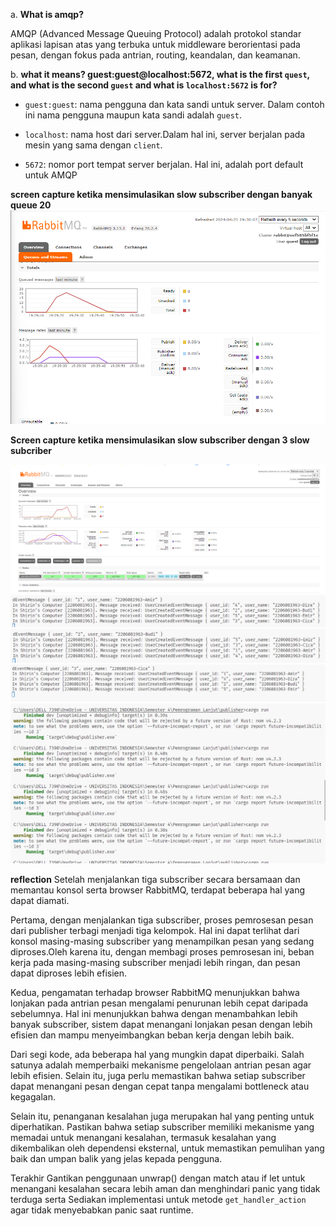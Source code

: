 a. **What is amqp?**

AMQP (Advanced Message Queuing Protocol) adalah protokol standar aplikasi lapisan atas yang terbuka untuk middleware berorientasi pada pesan, dengan fokus pada antrian, routing, keandalan, dan keamanan.

b. **what it means? guest:guest@localhost:5672, what is the first `quest`, and what is the second `guest` and what is `localhost:5672` is for?**

- `guest:guest`: nama pengguna dan kata sandi untuk server. Dalam contoh ini nama pengguna maupun kata sandi adalah `guest`.
  
- `localhost`: nama host dari server.Dalam hal ini, server berjalan pada mesin yang sama dengan `client`.

- `5672`: nomor port tempat server berjalan. Hal ini, adalah port default untuk AMQP

**screen capture ketika mensimulasikan slow subscriber dengan banyak queue 20**
![alt text](image.png)

**Screen capture ketika mensimulasikan slow subscriber dengan 3 slow subcriber**

![alt text](image-1.png)
![alt text](image-2.png)
![alt text](image-3.png)
![alt text](image-4.png)
![alt text](image-5.png)

**reflection**
Setelah menjalankan tiga subscriber secara bersamaan dan memantau konsol serta browser RabbitMQ, terdapat beberapa hal yang dapat diamati.

Pertama, dengan menjalankan tiga subscriber, proses pemrosesan pesan dari publisher terbagi menjadi tiga kelompok. Hal ini dapat terlihat dari konsol masing-masing subscriber yang menampilkan pesan yang sedang diproses.Oleh karena itu, dengan membagi proses pemrosesan ini, beban kerja pada masing-masing subscriber menjadi lebih ringan, dan pesan dapat diproses lebih efisien.

Kedua, pengamatan terhadap browser RabbitMQ menunjukkan bahwa lonjakan pada antrian pesan mengalami penurunan lebih cepat daripada sebelumnya. Hal ini menunjukkan bahwa dengan menambahkan lebih banyak subscriber, sistem dapat menangani lonjakan pesan dengan lebih efisien dan mampu menyeimbangkan beban kerja dengan lebih baik.

Dari segi kode, ada beberapa hal yang mungkin dapat diperbaiki. Salah satunya adalah memperbaiki mekanisme pengelolaan antrian pesan agar lebih efisien. Selain itu, juga perlu memastikan bahwa setiap subscriber dapat menangani pesan dengan cepat tanpa mengalami bottleneck atau kegagalan.

Selain itu, penanganan kesalahan juga merupakan hal yang penting untuk diperhatikan. Pastikan bahwa setiap subscriber memiliki mekanisme yang memadai untuk menangani kesalahan, termasuk kesalahan yang dikembalikan oleh dependensi eksternal, untuk memastikan pemulihan yang baik dan umpan balik yang jelas kepada pengguna.

Terakhir Gantikan penggunaan unwrap() dengan match atau if let untuk menangani kesalahan secara lebih aman dan menghindari panic yang tidak terduga serta Sediakan implementasi untuk metode `get_handler_action` agar tidak menyebabkan panic saat runtime.





